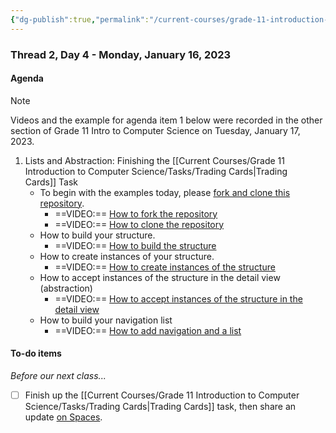```yaml
---
{"dg-publish":true,"permalink":"/current-courses/grade-11-introduction-to-computer-science/section-2/thread-2/day-4/","dgHomeLink":false}
---
```


### Thread 2, Day 4 - Monday, January 16, 2023

#### Agenda

> [!NOTE]
> Videos and the example for agenda item 1 below were recorded in the other section of Grade 11 Intro to Computer Science on Tuesday, January 17, 2023.

1. Lists and Abstraction: Finishing the [[Current Courses/Grade 11 Introduction to Computer Science/Tasks/Trading Cards|Trading Cards]] Task
    -   To begin with the examples today, please [fork and clone this repository](https://github.com/lcs-rgordon/TradingCardExample).
        - ==VIDEO:== [How to fork the repository](https://youtu.be/CuP5WZSDhkQ)
        - ==VIDEO:== [How to clone the repository](https://youtu.be/hgzG-qAgwdg)
    -   How to build your structure.
        - ==VIDEO:== [How to build the structure](https://youtu.be/MYNFCPSc2rY)
    -   How to create instances of your structure.
        - ==VIDEO:== [How to create instances of the structure](https://youtu.be/umAmreuK0Uk)
    -   How to accept instances of the structure in the detail view (abstraction)
        - ==VIDEO:== [How to accept instances of the structure in the detail view](https://youtu.be/Uu3NibJ7XUE)
    -   How to build your navigation list
        - ==VIDEO:== [How to add navigation and a list](https://youtu.be/SDX6KosO6ck)
	  
#### To-do items
*Before our next class...*
- [ ] Finish up the [[Current Courses/Grade 11 Introduction to Computer Science/Tasks/Trading Cards|Trading Cards]] task, then share an update [on Spaces](https://ca.spacesedu.com/).